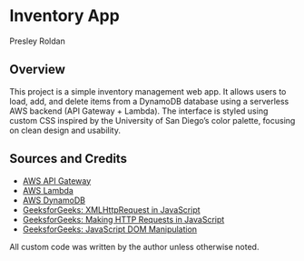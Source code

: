 # Inventory App
Presley Roldan

## Overview

This project is a simple inventory management web app. It allows users to load, add, and delete items from a DynamoDB database using a serverless AWS backend (API Gateway + Lambda). The interface is styled using custom CSS inspired by the University of San Diego’s color palette, focusing on clean design and usability.

## Sources and Credits

- [AWS API Gateway](https://aws.amazon.com/api-gateway/)
- [AWS Lambda](https://aws.amazon.com/lambda/)
- [AWS DynamoDB](https://aws.amazon.com/dynamodb/)
- [GeeksforGeeks: XMLHttpRequest in JavaScript](https://www.geeksforgeeks.org/xmlhttprequest-object/)
- [GeeksforGeeks: Making HTTP Requests in JavaScript](https://www.geeksforgeeks.org/how-to-make-http-requests-in-javascript/)
- [GeeksforGeeks: JavaScript DOM Manipulation](https://www.geeksforgeeks.org/dom-document-object-model/)


All custom code was written by the author unless otherwise noted.
